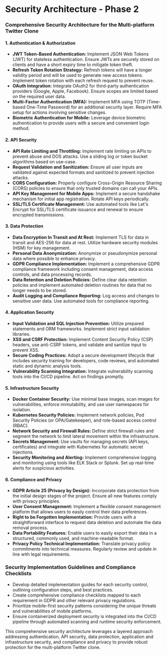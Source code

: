 # Security Architecture - Phase 2

### Comprehensive Security Architecture for the Multi-platform Twitter Clone

#### 1. Authentication & Authorization

- **JWT Token-Based Authentication:** Implement JSON Web Tokens (JWT) for stateless authentication. Ensure JWTs are securely stored on clients and have a short expiry time to mitigate token theft. 
- **Refresh Token Rotation Strategy:** Refresh tokens will have a longer validity period and will be used to generate new access tokens. Implement token rotation with each refresh request to prevent reuse.
- **OAuth Integration:** Integrate OAuth2 for third-party authentication providers (Google, Apple, Facebook). Ensure scopes are limited based on the required user data.
- **Multi-Factor Authentication (MFA):** Implement MFA using TOTP (Time-based One-Time Password) for an additional security layer. Require MFA setup for actions involving sensitive changes.
- **Biometric Authentication for Mobile:** Leverage device biometric authentication to provide users with a secure and convenient login method.

#### 2. API Security

- **API Rate Limiting and Throttling:** Implement rate limiting on APIs to prevent abuse and DOS attacks. Use a sliding log or token bucket algorithms based on use-case.
- **Request Validation and Sanitization:** Ensure all user inputs are validated against expected formats and sanitized to prevent injection attacks.
- **CORS Configuration:** Properly configure Cross-Origin Resource Sharing (CORS) policies to ensure that only trusted domains can call your APIs.
- **API Key Management for Mobile Apps:** Implement a secure handshake mechanism for initial app registration. Rotate API keys periodically.
- **SSL/TLS Certificate Management:** Use automated tools like Let's Encrypt for SSL/TLS certificate issuance and renewal to ensure encrypted transmissions.

#### 3. Data Protection

- **Data Encryption In Transit and At Rest:** Implement TLS for data in transit and AES-256 for data at rest. Utilize hardware security modules (HSM) for key management.
- **Personal Data Anonymization:** Anonymize or pseudonymize personal data where possible to enhance privacy.
- **GDPR Compliance Implementation:** Implement a comprehensive GDPR compliance framework including consent management, data access controls, and data processing records.
- **Data Retention and Deletion Policies:** Define clear data retention policies and implement automated deletion routines for data that no longer needs to be stored.
- **Audit Logging and Compliance Reporting:** Log access and changes to sensitive user data. Use automated tools for compliance reporting.

#### 4. Application Security

- **Input Validation and SQL Injection Prevention:** Utilize prepared statements and ORM frameworks. Implement strict input validation libraries.
- **XSS and CSRF Protection:** Implement Content Security Policy (CSP) headers, use anti-CSRF tokens, and validate and sanitize input to prevent XSS.
- **Secure Coding Practices:** Adopt a secure development lifecycle that includes security training for developers, code reviews, and automated static and dynamic analysis tools.
- **Vulnerability Scanning Integration:** Integrate vulnerability scanning tools into the CI/CD pipeline. Act on findings promptly.

#### 5. Infrastructure Security

- **Docker Container Security:** Use minimal base images, scan images for vulnerabilities, enforce immutability, and use user namespaces for isolation.
- **Kubernetes Security Policies:** Implement network policies, Pod Security Policies (or OPA/Gatekeeper), and role-based access control (RBAC).
- **Network Security and Firewall Rules:** Define strict firewall rules and segment the network to limit lateral movement within the infrastructure.
- **Secrets Management:** Use vaults for managing secrets (API keys, certificates) and integrate with Kubernetes for automatic secret injections.
- **Security Monitoring and Alerting:** Implement comprehensive logging and monitoring using tools like ELK Stack or Splunk. Set up real-time alerts for suspicious activities.

#### 6. Compliance and Privacy

- **GDPR Article 25 (Privacy by Design):** Incorporate data protection from the initial design stages of the project. Ensure all new features comply with privacy principles.
- **User Consent Management:** Implement a flexible consent management platform that allows users to easily control their data preferences.
- **Right to be Forgotten Implementation:** Provide users with a straightforward interface to request data deletion and automate the data removal process.
- **Data Portability Features:** Enable users to easily export their data in a structured, commonly used, and machine-readable format.
- **Privacy Policy Technical Implementation:** Translate privacy policy commitments into technical measures. Regularly review and update in line with legal requirements.

### Security Implementation Guidelines and Compliance Checklists

- Develop detailed implementation guides for each security control, outlining configuration steps, and best practices.
- Create comprehensive compliance checklists mapped to each requirement in GDPR and other relevant privacy regulations.
- Prioritize mobile-first security patterns considering the unique threats and vulnerabilities of mobile platforms.
- Ensure containerized deployment security is integrated into the CI/CD pipeline through automated scanning and runtime security enforcement.

This comprehensive security architecture leverages a layered approach addressing authentication, API security, data protection, application and infrastructure security, and compliance and privacy to provide robust protection for the multi-platform Twitter clone.